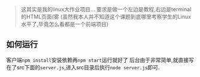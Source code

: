 > 这其实是我的linux大作业项目...
> 要求是做一个左边是教程,右边是terminal的HTML页面(雾
> (虽然我本人并不知道这个课题到底哪里考察学生的Linux水平了,毕竟怎么看都是一个前端项目)

## 如何运行
客户端`npm install`安装依赖再`npm start`运行就好了
后台由于非常简单,就直接写在了src下面的`server.js`,进入src目录后执行`node server.js`即可.
